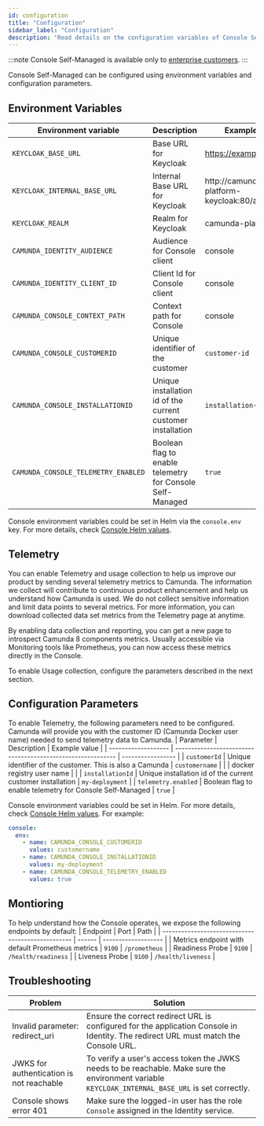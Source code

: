 ```yaml
---
id: configuration
title: "Configuration"
sidebar_label: "Configuration"
description: "Read details on the configuration variables of Console Self-Managed."
---
```


:::note
Console Self-Managed is available only to [enterprise customers](../../reference/licenses.md#console).
:::

Console Self-Managed can be configured using environment variables and configuration parameters.

## Environment Variables

| Environment variable                | Description                                                 | Example value                            |
| ----------------------------------- | ----------------------------------------------------------- | ---------------------------------------- |
| `KEYCLOAK_BASE_URL`                 | Base URL for Keycloak                                       | https://example.com/auth                 |
| `KEYCLOAK_INTERNAL_BASE_URL`        | Internal Base URL for Keycloak                              | http://camunda-platform-keycloak:80/auth |
| `KEYCLOAK_REALM`                    | Realm for Keycloak                                          | camunda-platform                         |
| `CAMUNDA_IDENTITY_AUDIENCE`         | Audience for Console client                                 | console                                  |
| `CAMUNDA_IDENTITY_CLIENT_ID`        | Client Id for Console client                                | console                                  |
| `CAMUNDA_CONSOLE_CONTEXT_PATH`      | Context path for Console                                    | console                                  |
| `CAMUNDA_CONSOLE_CUSTOMERID`        | Unique identifier of the customer                           | `customer-id`                            |
| `CAMUNDA_CONSOLE_INSTALLATIONID`    | Unique installation id of the current customer installation | `installation-id`                        |
| `CAMUNDA_CONSOLE_TELEMETRY_ENABLED` | Boolean flag to enable telemetry for Console Self-Managed   | `true`                                   |

Console environment variables could be set in Helm via the `console.env` key. For more details, check [Console Helm values](https://artifacthub.io/packages/helm/camunda/camunda-platform#console-parameters).

## Telemetry

You can enable Telemetry and usage collection to help us improve our product by sending several telemetry metrics to Camunda. The information we collect will contribute to continuous product enhancement and help us understand how Camunda is used. We do not collect sensitive information and limit data points to several metrics. For more information, you can download collected data set metrics from the Telemetry page at anytime.

By enabling data collection and reporting, you can get a new page to introspect Camunda 8 components metrics. Usually accessible via Monitoring tools like Prometheus, you can now access these metrics directly in the Console.

To enable Usage collection, configure the parameters described in the next section.

## Configuration Parameters

To enable Telemetry, the following parameters need to be configured. Camunda will provide you with the customer ID (Camunda Docker user name) needed to send telemetry data to Camunda.
| Parameter | Description | Example value |
| ------------------- | ----------------------------------------------------------- | ----------------- |
| `customerId` | Unique identifier of the customer. This is also a Camunda | `customername` |
| | docker registry user name | |
| `installationId` | Unique installation id of the current customer installation | `my-deployment` |
| `telemetry.enabled` | Boolean flag to enable telemetry for Console Self-Managed | `true` |

Console environment variables could be set in Helm. For more details, check [Console Helm values](https://artifacthub.io/packages/helm/camunda/camunda-platform#console-parameters).
For example:

```yaml
console:
  env:
    - name: CAMUNDA_CONSOLE_CUSTOMERID
      values: customername
    - name: CAMUNDA_CONSOLE_INSTALLATIONID
      values: my-deployment
    - name: CAMUNDA_CONSOLE_TELEMETRY_ENABLED
      values: true
```

## Montioring

To help understand how the Console operates, we expose the following endpoints by default:
| Endpoint | Port | Path |
| ------------------------------------------------- | ------ | ------------------- |
| Metrics endpoint with default Prometheus metrics | `9100` | `/prometheus` |
| Readiness Probe | `9100` | `/health/readiness` |
| Liveness Probe | `9100` | `/health/liveness` |

## Troubleshooting

| Problem                                  | Solution                                                                                                                                          |
| ---------------------------------------- | ------------------------------------------------------------------------------------------------------------------------------------------------- |
| Invalid parameter: redirect_uri          | Ensure the correct redirect URL is configured for the application Console in Identity. The redirect URL must match the Console URL.               |
| JWKS for authentication is not reachable | To verify a user's access token the JWKS needs to be reachable. Make sure the environment variable `KEYCLOAK_INTERNAL_BASE_URL` is set correctly. |
| Console shows error 401                  | Make sure the logged-in user has the role `Console` assigned in the Identity service.                                                             |

